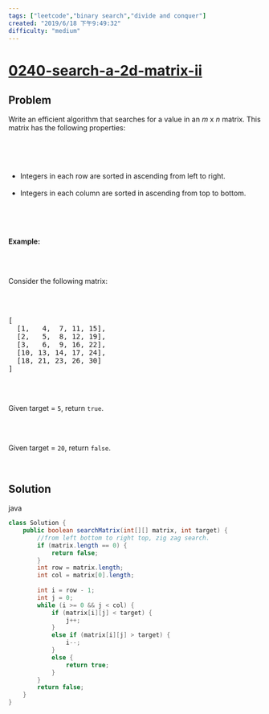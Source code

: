 ```yaml
---
tags: ["leetcode","binary search","divide and conquer"]
created: "2019/6/18 下午9:49:32"
difficulty: "medium"
---
```


# [0240-search-a-2d-matrix-ii](https://leetcode.com/problems/search-a-2d-matrix-ii/)

## Problem
<div><p>Write an efficient algorithm that searches for a value in an <i>m</i> x <i>n</i> matrix. This matrix has the following properties:</p><br><br><ul><br>	<li>Integers in each row are sorted in ascending from left to right.</li><br>	<li>Integers in each column are sorted in ascending from top to bottom.</li><br></ul><br><br><p><strong>Example:</strong></p><br><br><p>Consider the following matrix:</p><br><br><pre>[<br>  [1,   4,  7, 11, 15],<br>  [2,   5,  8, 12, 19],<br>  [3,   6,  9, 16, 22],<br>  [10, 13, 14, 17, 24],<br>  [18, 21, 23, 26, 30]<br>]<br></pre><br><br><p>Given&nbsp;target&nbsp;=&nbsp;<code>5</code>, return&nbsp;<code>true</code>.</p><br><br><p>Given&nbsp;target&nbsp;=&nbsp;<code>20</code>, return&nbsp;<code>false</code>.</p><br></div>

## Solution

java
```java
class Solution {
    public boolean searchMatrix(int[][] matrix, int target) {
        //from left bottom to right top, zig zag search.
        if (matrix.length == 0) {
            return false;
        }
        int row = matrix.length;
        int col = matrix[0].length;
        
        int i = row - 1; 
        int j = 0;
        while (i >= 0 && j < col) {
            if (matrix[i][j] < target) {
                j++;
            }
            else if (matrix[i][j] > target) {
                i--;
            }
            else {
                return true;
            }
        }
        return false;
    }
}
​
```
